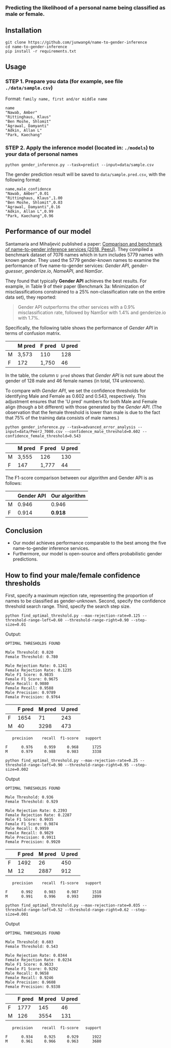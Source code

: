 
### Predicting the likelihood of a personal name being classified as male or female.

## Installation

```
git clone https://github.com/junwang4/name-to-gender-inference
cd name-to-gender-inference
pip install -r requirements.txt
```

## Usage

### STEP 1. Prepare you data (for example, see file `./data/sample.csv`)
Format: `family name, first and/or middle name`
```
name
"Nawab, Amber"
"Rittinghaus, Klaus"
"Ben Moshe, Shlomit"
"Agrawal, Damyanti"
"Adkin, Allan L"
"Park, Kaechang"
```

### STEP 2. Apply the inference model (located in: `./models`) to your data of personal names
```
python gender_inference.py --task=predict --input=data/sample.csv
```

The gender prediction result will be saved to `data/sample.pred.csv`, with the following format:
```
name,male_confidence
"Nawab, Amber",0.01
"Rittinghaus, Klaus",1.00
"Ben Moshe, Shlomit",0.03
"Agrawal, Damyanti",0.16
"Adkin, Allan L",0.99
"Park, Kaechang",0.96
```

## Performance of our model

Santamaría and Mihaljević published a paper:
[Comparison and benchmark of name-to-gender inference services (2018, PeerJ)](https://peerj.com/articles/cs-156/).
They compiled a benchmark dataset of 7076 names which in turn
includes 5779 names with known gender.
They used the 5779 gender-known names 
to examine the performance of five name-to-gender services:
*Gender API*, *gender-guesser*, *genderize.io*, *NameAPI*, and *NamSor*. 

They found that typically **Gender API** achieves the best results.
For example, in Table 9 of their paper (Benchmark 3a: Minimization of misclassifications constrained to a 25% non-classification rate on the entire data set),
they reported: 
> Gender API outperforms the other services with a 0.9% misclassification rate, followed by NamSor with 1.4% and genderize.io with 1.7%.
 
Specifically, the following table shows the performance of
*Gender API* in terms of confusion matrix.

|      | M pred | F pred | U pred |
|------|--------|--------|--------|
|M     | 3,573  | 110    | 128    |
|F     | 172    | 1,750  | 46     |

In the table, the column `U pred` shows that
*Gender API* is not sure about the gender of 128 male and 46 female names (in total, 174 unknowns).

To compare with *Gender API*, 
we set the confidence thresholds for identifying Male and Female as 0.602 and 0.543, respectively.
This adjustment ensures that the 'U pred' numbers for both Male and Female 
align (though a bit different) with those generated by the *Gender API*.
(The observation that the female threshold is lower than male is due to the fact that 75% of the
training data consists of male names.)

```
python gender_inference.py --task=advanced_error_analysis --input=data/PeerJ_7000.csv --confidence_male_threshold=0.602 --confidence_female_threshold=0.543
```

|      | M pred | F pred | U pred |
|------|--------|--------|--------|
|M     | 3,555  | 126    | 130    |
|F     | 147    | 1,777  | 44     |


The F1-score comparison between our algorithm and Gender API is as follows:

|  | Gender API | Our algorithm |
|--|------------|---------------|
|M | 0.946      | 0.946         |
|F | 0.914      | **0.918**     |


## Conclusion 

- Our model achieves performance comparable to the best among the five name-to-gender inference services.
- Furthermore, our model is open-source and offers probabilistic gender predictions.


## How to find your male/female confidence thresholds

First, specify a maximum rejection rate, representing the proportion of names to be classified as gender-unknown.
Second, specify the confidence threshold search range.
Third, specify the search step size.

```
python find_optimal_threshold.py --max-rejection-rate=0.125 --threshold-range-left=0.60 --threshold-range-right=0.90 --step-size=0.01
```

Output:
```
OPTIMAL THRESHOLDS FOUND

Male Threshold: 0.820
Female Threshold: 0.780

Male Rejection Rate: 0.1241
Female Rejection Rate: 0.1235
Male F1 Score: 0.9835
Female F1 Score: 0.9675
Male Recall: 0.9880
Female Recall: 0.9588
Male Precision: 0.9789
Female Precision: 0.9764
```

|      | F pred | M pred | U pred |
|------|--------|--------|--------|
|F     | 1654  | 71    | 243     |
|M     | 40    | 3298  | 473     |

```
   precision    recall  f1-score   support
  
F      0.976     0.959     0.968      1725
M      0.979     0.988     0.983      3338
```


```
python find_optimal_threshold.py --max-rejection-rate=0.25 --threshold-range-left=0.90 --threshold-range-right=0.95 --step-size=0.002
```

Output
```
OPTIMAL THRESHOLDS FOUND

Male Threshold: 0.936
Female Threshold: 0.929

Male Rejection Rate: 0.2393
Female Rejection Rate: 0.2287
Male F1 Score: 0.9935
Female F1 Score: 0.9874
Male Recall: 0.9959
Female Recall: 0.9829
Male Precision: 0.9911
Female Precision: 0.9920

```

|      | F pred | M pred | U pred |
|------|--------|--------|--------|
|F     | 1492  | 26    | 450     |
|M     | 12    | 2887  | 912     |

```
   precision    recall  f1-score   support
  
F      0.992     0.983     0.987      1518
M      0.991     0.996     0.993      2899
```


```
python find_optimal_threshold.py --max-rejection-rate=0.035 --threshold-range-left=0.52 --threshold-range-right=0.62 --step-size=0.001
```

Output
```
OPTIMAL THRESHOLDS FOUND

Male Threshold: 0.603
Female Threshold: 0.543

Male Rejection Rate: 0.0344
Female Rejection Rate: 0.0234
Male F1 Score: 0.9633
Female F1 Score: 0.9292
Male Recall: 0.9658
Female Recall: 0.9246
Male Precision: 0.9608
Female Precision: 0.9338
```


|      | F pred | M pred | U pred |
|------|--------|--------|--------|
|F     | 1777  | 145    | 46     |
|M     | 126    | 3554  | 131     |

```
   precision    recall  f1-score   support
  
F      0.934     0.925     0.929      1922
M      0.961     0.966     0.963      3680
```